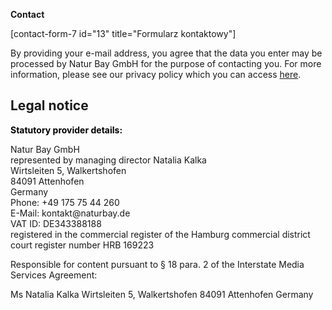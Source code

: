 <!-- wp:columns -->
<div class="wp-block-columns"><!-- wp:column -->
<div class="wp-block-column"><!-- wp:paragraph -->
<p><strong>Contact</strong></p>
<!-- /wp:paragraph -->

<!-- wp:contact-form-7/contact-form-selector {"id":13,"title":"Formularz kontaktowy"} -->
<div class="wp-block-contact-form-7-contact-form-selector">[contact-form-7 id="13" title="Formularz kontaktowy"]</div>
<!-- /wp:contact-form-7/contact-form-selector -->

<!-- wp:paragraph -->
<p>By providing your e-mail address, you agree that the data you enter may be processed by Natur Bay GmbH for the purpose of contacting you. For more information, please see our privacy policy which you can access  <a href="https://new.primabiotic.co.uk/Privacy policy/">here</a>.</p>
<!-- /wp:paragraph --></div>
<!-- /wp:column --></div>
<!-- /wp:columns -->

<!-- wp:paragraph -->
<p><h2><strong>Legal notice</strong></h2><strong style="font-size: revert; color: initial;">Statutory provider details:</strong>   <p>Natur Bay GmbH<br>represented by managing director Natalia Kalka  <br>Wirtsleiten 5, Walkertshofen<br>84091 Attenhofen<br>Germany<br>Phone: +49 175 75 44 260 <br>E-Mail: kontakt@naturbay.de<br>VAT ID:  DE343388188<br>registered in the commercial register of the Hamburg commercial district court register number HRB 169223</p>Responsible for content pursuant to § 18 para. 2 of the Interstate Media Services Agreement:   <p>Ms Natalia Kalka Wirtsleiten 5, Walkertshofen 84091 Attenhofen Germany</p> </p>
<!-- /wp:paragraph -->
